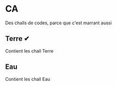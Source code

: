 # CA

Des challs de codes, parce que c'est marrant aussi


## Terre ✔

Contient les chall Terre

## Eau 

Contient les chall Eau
